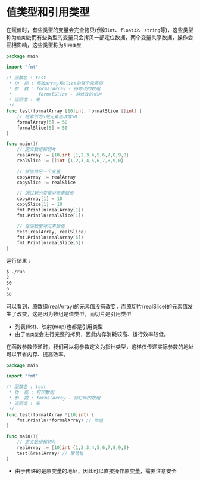 # 值类型和引用类型
在赋值时，有些类型的变量会完全拷贝(例如`int`、`float32`、`string`等)，这些类型称为`值类型`;而有些类型的变量只会拷贝一部定位数据，两个变量共享数据，操作会互相影响，这些类型称为`引用类型`

```Go
package main

import "fmt"

/* 函数名 : test
 * 功  能 : 修改array和slice的某个元素值
 * 参  数 : formalArray - 待修改的数组
 *          formalSlice - 待修改的切片
 * 返回值 : 无
 */
func test(formalArray [10]int, formalSlice []int) {
    // 将索引为5的元素值改成50
    formalArray[5] = 50
    formalSlice[5] = 50
}

func main(){
    // 定义数组和切片
    realArray := [10]int {1,2,3,4,5,6,7,8,9,0}
    realSlice := []int {1,2,3,4,5,6,7,8,9,0}

    // 赋值给另一个变量
    copyArray := realArray
    copySlice := realSlice

    // 通过新的变量对元素赋值
    copyArray[1] = 10
    copySlice[1] = 10
    fmt.Println(realArray[1])
    fmt.Println(realSlice[1])

    // 在函数里对元素赋值
    test(realArray, realSlice)
    fmt.Println(realArray[5])
    fmt.Println(realSlice[5])
}
```

运行结果 :  
```bash
$ ./run
2
50
6
50
```

可以看到，原数组(realArray)的元素值没有改变，而原切片(realSlice)的元素值发生了改变，这是因为数组是值类型，而切片是引用类型
* 列表(list)、映射(map)也都是引用类型
* 由于`值类型`会进行完整的拷贝，因此内存消耗较高、运行效率较低。

在函数参数传递时，我们可以将参数定义为指针类型，这样仅传递实际参数的地址可以节省内存、提高效率。
```Go
package main

import "fmt"

/* 函数名 : test
 * 功  能 : 打印数组
 * 参  数 : formalArray - 待打印的数组
 * 返回值 : 无
 */
func test(formalArray *[10]int) {
    fmt.Println(*formalArray) // 取值
}

func main(){
    // 定义数组和切片
    realArray := [10]int {1,2,3,4,5,6,7,8,9,0}
    test(&realArray) // 取地址
}
```
* 由于传递的是原变量的地址，因此可以直接操作原变量，需要注意安全